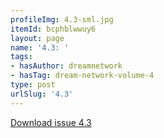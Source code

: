 ```yaml
---
profileImg: 4.3-sml.jpg
itemId: bcphblwwuy6
layout: page
name: '4.3: '
tags:
- hasAuthor: dreamnetwork
- hasTag: dream-network-volume-4
type: post
urlSlug: '4.3'
---
```

<a href="../files/pdfs/Volume_4/4.3-The-Dream-Network-Vol.4-Issue-3.pdf" download="">Download issue 4.3</a>